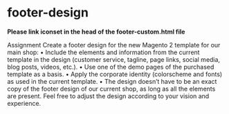 # footer-design

**Please link iconset in the head of the footer-custom.html file**

Assignment
Create a footer design for the new Magento 2 template for our main shop:
• Include the elements and information from the current template in the design (customer service, tagline, page links, social media, blog posts, videos, etc.).
• Use one of the demo pages of the purchased template as a basis.
• Apply the corporate identity (colorscheme and fonts) as used in the current template.
• The design doesn’t have to be an exact copy of the footer design of our current shop, as long
as all the elements are present. Feel free to adjust the design according to your vision and experience.
